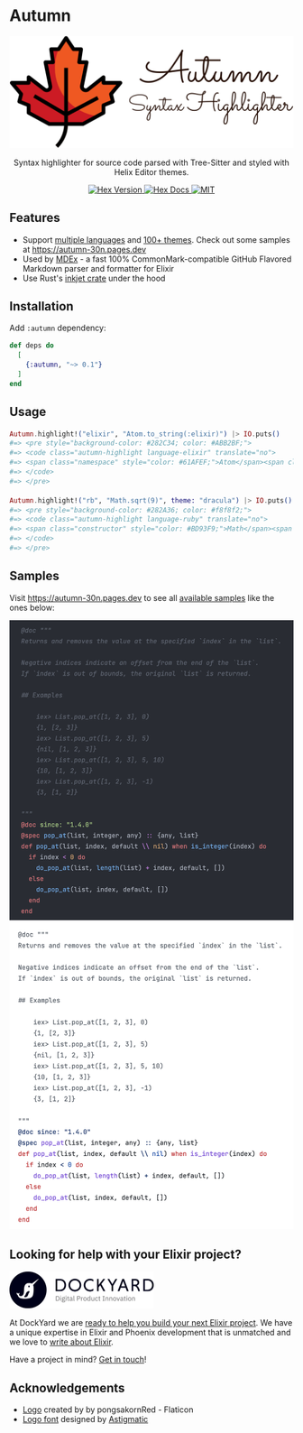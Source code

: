 # Autumn

<!-- MDOC -->

<p align="center">
  <img src="https://raw.githubusercontent.com/leandrocp/autumn/main/assets/images/autumn_logo.png" width="512" alt="Autumn logo">
</p>

<p align="center">
  Syntax highlighter for source code parsed with Tree-Sitter and styled with Helix Editor themes.
</p>

<p align="center">
  <a href="https://hex.pm/packages/autumn">
    <img alt="Hex Version" src="https://img.shields.io/hexpm/v/autumn">
  </a>

  <a href="https://hexdocs.pm/autumn">
    <img alt="Hex Docs" src="http://img.shields.io/badge/hex.pm-docs-green.svg?style=flat">
  </a>

  <a href="https://opensource.org/licenses/MIT">
    <img alt="MIT" src="https://img.shields.io/hexpm/l/autumn">
  </a>
</p>

## Features

- Support [multiple languages](https://github.com/leandrocp/autumn/blob/main/native/inkjet_nif/Cargo.toml#L16) and [100+ themes](https://github.com/leandrocp/autumn/tree/main/priv/themes). Check out some samples at https://autumn-30n.pages.dev
- Used by [MDEx](https://github.com/leandrocp/mdex) - a fast 100% CommonMark-compatible GitHub Flavored Markdown parser and formatter for Elixir
- Use Rust's [inkjet crate](https://crates.io/crates/inkjet) under the hood

## Installation

Add `:autumn` dependency:

```elixir
def deps do
  [
    {:autumn, "~> 0.1"}
  ]
end
```

## Usage

```elixir
Autumn.highlight!("elixir", "Atom.to_string(:elixir)") |> IO.puts()
#=> <pre style="background-color: #282C34; color: #ABB2BF;">
#=> <code class="autumn-highlight language-elixir" translate="no">
#=> <span class="namespace" style="color: #61AFEF;">Atom</span><span class="operator" style="color: #C678DD;">.</span><span class="function" style="color: #61AFEF;">to_string</span><span class="" style="color: #ABB2BF;">(</span><span class="string" style="color: #98C379;">:elixir</span><span class="" style="color: #ABB2BF;">)</span>
#=> </code>
#=> </pre>

Autumn.highlight!("rb", "Math.sqrt(9)", theme: "dracula") |> IO.puts()
#=> <pre style="background-color: #282A36; color: #f8f8f2;">
#=> <code class="autumn-highlight language-ruby" translate="no">
#=> <span class="constructor" style="color: #BD93F9;">Math</span><span class="punctuation delimiter" style="color: #f8f8f2;">.</span><span class="function method" style="color: #50fa7b;">sqrt</span><span class="punctuation bracket" style="color: #f8f8f2;">(</span><span class="constant numeric" style="color: #BD93F9;">9</span><span class="punctuation bracket" style="color: #f8f8f2;">)</span>
#=> </code>
#=> </pre>
```

## Samples

Visit https://autumn-30n.pages.dev to see all [available samples](https://github.com/leandrocp/autumn/tree/main/priv/generated/samples) like the ones below:

<img src="https://raw.githubusercontent.com/leandrocp/autumn/main/assets/images/elixir_onedark.png" alt="Elixir source code in onedark theme">
<img src="https://raw.githubusercontent.com/leandrocp/autumn/main/assets/images/elixir_github_light.png" alt="Elixir source code in github_light theme">

## Looking for help with your Elixir project?

<img src="https://raw.githubusercontent.com/leandrocp/autumn/main/assets/images/dockyard_logo.png" width="256" alt="DockYard logo">

At DockYard we are [ready to help you build your next Elixir project](https://dockyard.com/phoenix-consulting).
We have a unique expertise in Elixir and Phoenix development that is unmatched and we love to [write about Elixir](https://dockyard.com/blog/categories/elixir).

Have a project in mind? [Get in touch](https://dockyard.com/contact/hire-us)!

## Acknowledgements

* [Logo](https://www.flaticon.com/free-icons/fall) created by by pongsakornRed - Flaticon
* [Logo font](https://fonts.google.com/specimen/Sacramento) designed by [Astigmatic](http://www.astigmatic.com)

